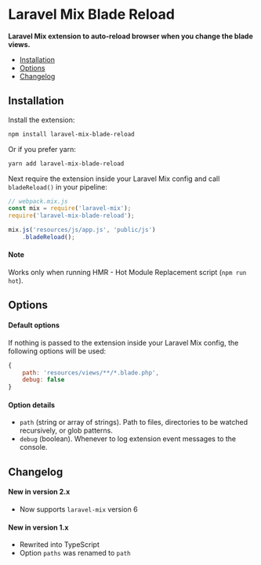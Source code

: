 # Laravel Mix Blade Reload

**Laravel Mix extension to auto-reload browser when you change the blade views.**

* [Installation](https://github.com/krehak/laravel-mix-blade-reload#installation)
* [Options](https://github.com/krehak/laravel-mix-blade-reload#options)
* [Changelog](https://github.com/krehak/laravel-mix-blade-reload#changelog)

## Installation

Install the extension:

```sh
npm install laravel-mix-blade-reload
```

Or if you prefer yarn:

```sh
yarn add laravel-mix-blade-reload
```

Next require the extension inside your Laravel Mix config and call `bladeReload()` in your pipeline:

```js
// webpack.mix.js
const mix = require('laravel-mix');
require('laravel-mix-blade-reload');

mix.js('resources/js/app.js', 'public/js')
    .bladeReload();
```

#### Note

Works only when running HMR - Hot Module Replacement script (`npm run hot`).

## Options

#### Default options

If nothing is passed to the extension inside your Laravel Mix config, the following options will be used:

```js
{
    path: 'resources/views/**/*.blade.php',
    debug: false
}
```

#### Option details

* `path` (string or array of strings). Path to files, directories to be watched
recursively, or glob patterns.
* `debug` (boolean). Whenever to log extension event messages to the console.

## Changelog

#### New in version 2.x
* Now supports `laravel-mix` version 6

#### New in version 1.x
* Rewrited into TypeScript
* Option `paths` was renamed to `path`
